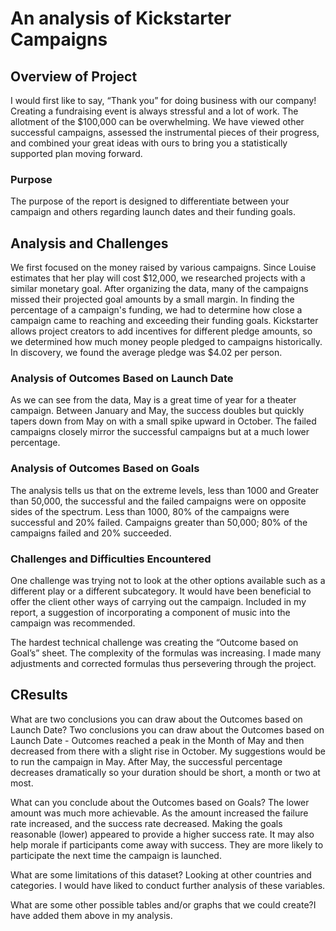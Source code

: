 # An analysis of Kickstarter Campaigns
## Overview of Project
I would first like to say, “Thank you” for doing business with our company! Creating a fundraising event is always stressful and a lot of work. The allotment of the $100,000 can be overwhelming. We have viewed other successful campaigns, assessed the instrumental pieces of their progress, and combined your great ideas with ours to bring you a statistically supported plan moving forward.

### Purpose
The purpose of the report is designed to differentiate between your campaign and others regarding launch dates and their funding goals.

## Analysis and Challenges
We first focused on the money raised by various campaigns. Since Louise estimates that her play will cost $12,000, we researched projects with a similar monetary goal. After organizing the data, many of the campaigns missed their projected goal amounts by a small margin. In finding the percentage of a campaign's funding, we had to determine how close a campaign came to reaching and exceeding their funding goals. Kickstarter allows project creators to add incentives for different pledge amounts, so we determined how much money people pledged to campaigns historically. In discovery, we found the average pledge was $4.02 per person.

### Analysis of Outcomes Based on Launch Date
As we can see from the data, May is a great time of year for a theater campaign. Between January and May, the success doubles but quickly tapers down from May on with a small spike upward in October. The failed campaigns closely mirror the successful campaigns but at a much lower percentage.

### Analysis of Outcomes Based on Goals
The analysis tells us that on the extreme levels, less than 1000 and Greater than 50,000, the successful and the failed campaigns were on opposite sides of the spectrum. Less than 1000, 80% of the campaigns were successful and 20% failed. Campaigns greater than 50,000; 80% of the campaigns failed and 20% succeeded.

### Challenges and Difficulties Encountered
One challenge was trying not to look at the other options available such as a different play or a different subcategory. It would have been beneficial to offer the client other ways of carrying out the campaign. Included in my report, a suggestion of incorporating a component of music into the campaign was recommended.

The hardest technical challenge was creating the “Outcome based on Goal’s” sheet. The complexity of the formulas was increasing. I made many adjustments and corrected formulas thus persevering through the project.

## CResults
What are two conclusions you can draw about the Outcomes based on Launch Date? Two conclusions you can draw about the Outcomes based on Launch Date - Outcomes reached a peak in the Month of May and then decreased from there with a slight rise in October. My suggestions would be to run the campaign in May. After May, the successful percentage decreases dramatically so your duration should be short, a month or two at most.

What can you conclude about the Outcomes based on Goals? The lower amount was much more achievable. As the amount increased the failure rate increased, and the success rate decreased. Making the goals reasonable (lower) appeared to provide a higher success rate. It may also help morale if participants come away with success. They are more likely to participate the next time the campaign is launched.

What are some limitations of this dataset? Looking at other countries and categories. I would have liked to conduct further analysis of these variables.

What are some other possible tables and/or graphs that we could create?I have added them above in my analysis.
